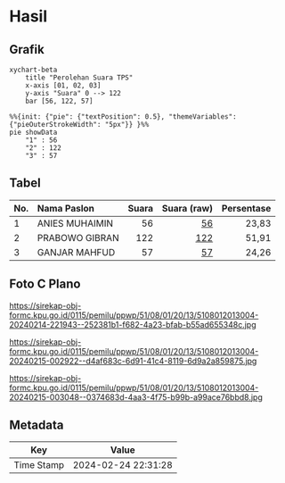 # Hasil

## Grafik

```mermaid
xychart-beta
    title "Perolehan Suara TPS"
    x-axis [01, 02, 03]
    y-axis "Suara" 0 --> 122
    bar [56, 122, 57]
```

```mermaid
%%{init: {"pie": {"textPosition": 0.5}, "themeVariables": {"pieOuterStrokeWidth": "5px"}} }%%
pie showData
    "1" : 56
    "2" : 122
    "3" : 57
```

## Tabel

| No. | Nama Paslon    | Suara | Suara (raw) | Persentase |
|:--- |:-------------- | -----:| -----------:| ----------:|
| 1   | ANIES MUHAIMIN | 56    | [56][p-1]   | 23,83      |
| 2   | PRABOWO GIBRAN | 122   | [122][p-2]  | 51,91      |
| 3   | GANJAR MAHFUD  | 57    | [57][p-3]   | 24,26      |


[p-1]: https://github.com/gigit-pemilu/pemilu-2024-51-bali/blob/main/pilpres/hitung-suara/sub/51-bali/sub/08-buleleng/sub/01-gerokgak/sub/2013-celukanbawang/sub/004-tps/sub/paslon-1.txt
[p-2]: https://github.com/gigit-pemilu/pemilu-2024-51-bali/blob/main/pilpres/hitung-suara/sub/51-bali/sub/08-buleleng/sub/01-gerokgak/sub/2013-celukanbawang/sub/004-tps/sub/paslon-2.txt
[p-3]: https://github.com/gigit-pemilu/pemilu-2024-51-bali/blob/main/pilpres/hitung-suara/sub/51-bali/sub/08-buleleng/sub/01-gerokgak/sub/2013-celukanbawang/sub/004-tps/sub/paslon-3.txt

## Foto C Plano

https://sirekap-obj-formc.kpu.go.id/0115/pemilu/ppwp/51/08/01/20/13/5108012013004-20240214-221943--252381b1-f682-4a23-bfab-b55ad655348c.jpg

https://sirekap-obj-formc.kpu.go.id/0115/pemilu/ppwp/51/08/01/20/13/5108012013004-20240215-002922--d4af683c-6d91-41c4-8119-6d9a2a859875.jpg

https://sirekap-obj-formc.kpu.go.id/0115/pemilu/ppwp/51/08/01/20/13/5108012013004-20240215-003048--0374683d-4aa3-4f75-b99b-a99ace76bbd8.jpg


## Metadata

| Key        | Value               |
| ---------- | ------------------- |
| Time Stamp | 2024-02-24 22:31:28 |



